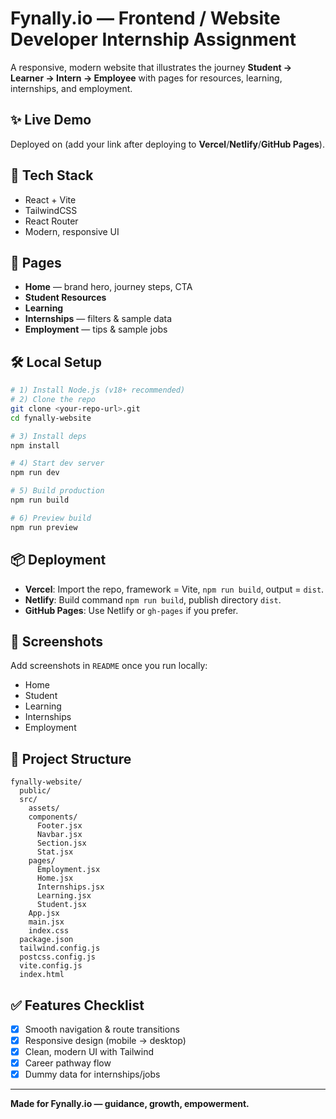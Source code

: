# Fynally.io — Frontend / Website Developer Internship Assignment

A responsive, modern website that illustrates the journey **Student → Learner → Intern → Employee** with pages for resources, learning, internships, and employment.

## ✨ Live Demo
Deployed on (add your link after deploying to **Vercel**/**Netlify**/**GitHub Pages**).

## 🚀 Tech Stack
- React + Vite
- TailwindCSS
- React Router
- Modern, responsive UI

## 🧭 Pages
- **Home** — brand hero, journey steps, CTA
- **Student Resources**
- **Learning**
- **Internships** — filters & sample data
- **Employment** — tips & sample jobs

## 🛠️ Local Setup
```bash
# 1) Install Node.js (v18+ recommended)
# 2) Clone the repo
git clone <your-repo-url>.git
cd fynally-website

# 3) Install deps
npm install

# 4) Start dev server
npm run dev

# 5) Build production
npm run build

# 6) Preview build
npm run preview
```

## 📦 Deployment
- **Vercel**: Import the repo, framework = Vite, `npm run build`, output = `dist`.
- **Netlify**: Build command `npm run build`, publish directory `dist`.
- **GitHub Pages**: Use Netlify or `gh-pages` if you prefer.

## 📸 Screenshots
Add screenshots in `README` once you run locally:
- Home
- Student
- Learning
- Internships
- Employment

## 🧱 Project Structure
```
fynally-website/
  public/
  src/
    assets/
    components/
      Footer.jsx
      Navbar.jsx
      Section.jsx
      Stat.jsx
    pages/
      Employment.jsx
      Home.jsx
      Internships.jsx
      Learning.jsx
      Student.jsx
    App.jsx
    main.jsx
    index.css
  package.json
  tailwind.config.js
  postcss.config.js
  vite.config.js
  index.html
```

## ✅ Features Checklist
- [x] Smooth navigation & route transitions
- [x] Responsive design (mobile → desktop)
- [x] Clean, modern UI with Tailwind
- [x] Career pathway flow
- [x] Dummy data for internships/jobs

---

**Made for Fynally.io — guidance, growth, empowerment.**
